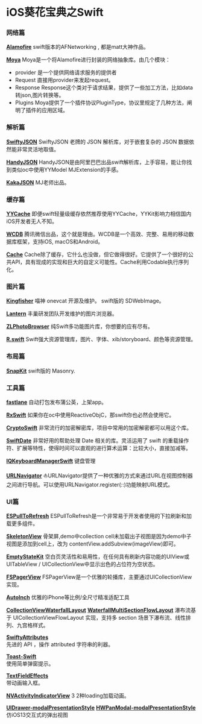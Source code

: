 
# iOS葵花宝典之Swift

### 网络篇

**[Alamofire](https://github.com/Alamofire/Alamofire)**
swift版本的AFNetworking , 都是matt大神作品。

**[Moya](https://github.com/Moya/Moya)**
Moya是一个将Alamofire进行封装的网络抽象库。由几个模块：
- provider 是一个提供网络请求服务的提供者
- Request  直接用provider来发起request。
- Response Response这个类对于请求结果，提供了一些加工方法，比如data转json,图片转换等。
- Plugins Moya提供了一个插件协议PluginType，协议里规定了几种方法，阐明了插件的应用区域。


### 解析篇

**[SwiftyJSON](https://github.com/SwiftyJSON/SwiftyJSON)**
SwiftyJSON 老牌的 JSON 解析库，对于嵌套复杂的 JSON 数据依然能非常灵活地取值。

**[HandyJSON](https://github.com/alibaba/HandyJSON)**
HandyJSON是由阿里巴巴出品swift解析库，上手容易，能让你找到类似oc中使用YYModel MJExtension的手感。

**[KakaJSON](https://github.com/kakaopensource/KakaJSON)**
 MJ老师出品。

### 缓存篇

**[YYCache](https://github.com/ibireme/YYCache)**
即便swift轻量级缓存依然推荐使用YYCache，YYKit影响力相信国内iOS开发者无人不知。

**[WCDB](https://github.com/Tencent/wcdb/wiki#wcdb-for-iosmacos)**
腾讯微信出品，这个就是理由。WCDB是一个高效、完整、易用的移动数据库框架，支持iOS, macOS和Android。

**[Cache](https://github.com/hyperoslo/Cache)**
Cache除了缓存，它什么也没做，但它做得很好。它提供了一个很好的公共API，具有现成的实现和巨大的自定义可能性。Cache利用Codable执行序列化。

### 图片篇

**[Kingfisher](https://github.com/onevcat/Kingfisher)**
喵神 onevcat 开源及维护。 swift版的 SDWebImage。

**[Lantern](https://github.com/fcbox/Lantern)**
丰巢研发团队开发维护的图片浏览器。

**[ZLPhotoBrowser](https://github.com/longitachi/ZLPhotoBrowser)**
纯Swift多功能图片库，你想要的应有尽有。

**[R.swift](https://github.com/mac-cain13/R.swift)**
Swift强大资源管理库，图片、字体、xib/storyboard、颜色等资源管理。

### 布局篇

**[SnapKit](https://github.com/SnapKit/SnapKit)**
swift版的 Masonry.

### 工具篇

**[fastlane](https://github.com/fastlane/fastlane)** 
自动打包发布蒲公英，上架app。

**[RxSwift](https://github.com/ReactiveX/RxSwift)**
如果你在oc中使用ReactiveObjC，那swift你也必然会使用它。

**[CryptoSwift](https://github.com/krzyzanowskim/CryptoSwift)**
非常流行的加密解密库，项目中常用的加密解密都可以用这个库。

**[SwiftDate](https://github.com/malcommac/SwiftDate)**
非常好用的帮助处理 Date 相关的库。灵活运用了 swift 的重载操作符、扩展等特性，使得时间可以直观的进行算术运算：比较大小，直接加减等。

**[IQKeyboardManagerSwift](https://github.com/hackiftekhar/IQKeyboardManager)**
键盘管理

**[URLNavigator](https://github.com/devxoul/URLNavigator)**
⛵️URLNavigator提供了一种优雅的方式来通过URL在视图控制器之间进行导航。可以使用URLNavigator.register(_:_:)功能映射URL模式。

### UI篇

**[ESPullToRefresh](https://github.com/eggswift/pull-to-refresh)**
ESPullToRefresh是一个非常易于开发者使用的下拉刷新和加载更多组件。

**[SkeletonView](https://github.com/Juanpe/SkeletonView)**
骨架屏,demo中collection cell未加载出子视图是因为demo中子视图是添加到cell上，改为  contentView.addSubview(imageView)即可。

**[EmptyStateKit](https://github.com/alberdev/EmptyStateKit)**
空白页灵活性和易用性，在任何具有刷新内容功能的UIView或UITableView / UICollectionView中显示出色的占位符为空状态。

**[FSPagerView](https://github.com/WenchaoD/FSPagerView)**
FSPagerView是一个优雅的轮播库，主要通过UICollectionView实现。

**[AutoInch](https://github.com/lixiang1994/AutoInch)**
优雅的iPhone等比例/全尺寸精准适配工具

**[CollectionViewWaterfallLayout](https://github.com/ecerney/CollectionViewWaterfallLayout)**
**[WaterfallMultiSectionFlowLayout](https://github.com/RoganZheng/WaterfallMultiSectionFlowLayout)**
瀑布流基于 UICollectionViewFlowLayout 实现，支持多 section 场景下瀑布流、线性排列、九宫格样式。

**[SwiftyAttributes](https://github.com/eddiekaiger/SwiftyAttributes)**  
先进的 API ，操作 attributed 字符串的利器。

**[Toast-Swift](https://github.com/scalessec/Toast-Swift)**  
使用简单弹窗提示。

**[TextFieldEffects](https://github.com/raulriera/TextFieldEffects)**   
带动画输入框。

**[NVActivityIndicatorView](https://github.com/ninjaprox/NVActivityIndicatorView)** 3
2种loading加载动画。


**[UIDrawer-modalPresentationStyle](https://github.com/Que20/UIDrawer)**
**[HWPanModal-modalPresentationStyle](https://github.com/HeathWang/HWPanModal)**
仿iOS13交互式的弹出视图

